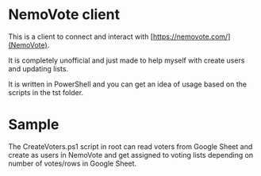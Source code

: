 # NemoVote client

This is a client to connect and interact with [https://nemovote.com/](NemoVote).

It is completely unofficial and just made to help myself with create users and updating lists.

It is written in PowerShell and you can get an idea of usage based on the scripts in the tst folder.


# Sample

The CreateVoters.ps1 script in root can read voters from Google Sheet and create as users in NemoVote and get assigned to voting lists depending on number of votes/rows in Google Sheet.
